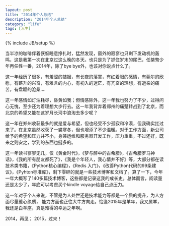 ```yaml
---
layout: post
title: "2014年个人总结"
description: "2014年个人总结"
category: "life"
tags: [人生]
---
```

{% include JB/setup %}

<p>当半凉的咖啡伴着恹恹睡意挣扎时，猛然发现，窗外的寂寥也只剩下发动机的轰鸣，这是我第一次在北京过这么晚的冬天。也只是为了抓住岁末的尾巴，任桀骜少年再任性一番，2014年，除了bye bye外，也该对你说点什么了。</p>

<p>这一年经历了很多，有羞涩的拮据，有长夜的落寞，有红着眼的感情，有莞尔的欣慰，有薪升的兴奋，有难言的内心，有初入的迷茫，有亢奋的理想，有逝亲的痛苦，有盘踞的沧桑....</p>

<p>这一年感情如灯油耗尽，昏黄如我；但情感除外，这一年我也努力了不少，过得问心无愧，至少还为着理想大步行去。这一年我背弃着郑州的痛楚转战到了北京，而北京的希望又能在这岁月长河中浪淘去多少呢？</p>

<p>这一年在郑州收获最多的就是爱与希望，但也经受不少孤寂和冷漠，但我确实扛过来了。在北京虽然收获了一裘寒冬，但也增添了不少温暖。对于工作方面，新公司给予的希望和压力并不小，身兼运维和服务器开发工作，压力重重，不过还好，既来之则安之，学到的东西也挺多的。</p>

<p>这一年读书寥寥无几，仅《黄金时代》，《梦与醉中的古希腊》，《古希腊罗马神话》，《我的所有朋友都死了》，《我是个年轻人，我心情并不好》等，大部分都在读技术类书籍，《Python核心编程》，《Redis 入门》，《改善Python代码的99条建议》，《Pyhton标准库》，剩下零碎的就是一些技术博客和文档了。算了一下，今年一年大概写了140多篇技术博客，这些都是记录这我的成长史。总体而言，阅读量还是太少了，年底可以考虑买个kindle voyage给自己点压力。</p>

<p>这一年对于个人来说，不管是为人处世还是技术能力等都是一个质的提升，为人方面尽量蕙心纨质， 能力方面也正往大牛方向走。恰逢2015年是羊年，我又属羊，我还是白羊座，真是难得的幸运之年啊。</p>

<p>2014，再见； 2015，过来！</p>
